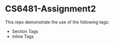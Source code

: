 # CS6481-Assignment2
 
This repo demonstrate the use of the following tags:

* Section Tags
* Inline Tags

